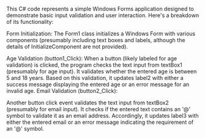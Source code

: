 This C# code represents a simple Windows Forms application designed to demonstrate basic input validation and user interaction. Here's a breakdown of its functionality:

Form Initialization: The Form1 class initializes a Windows Form with various components (presumably including text boxes and labels, although the details of InitializeComponent are not provided).

Age Validation (button1_Click):
When a button (likely labeled for age validation) is clicked, the program checks the text input from textBox1 (presumably for age input).
It validates whether the entered age is between 5 and 18 years.
Based on this validation, it updates label2 with either a success message displaying the entered age or an error message for an invalid age.
Email Validation (button2_Click):

Another button click event validates the text input from textBox2 (presumably for email input).
It checks if the entered text contains an '@' symbol to validate it as an email address.
Accordingly, it updates label3 with either the entered email or an error message indicating the requirement of an '@' symbol.
